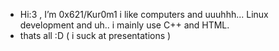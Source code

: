 - Hi:3 , I’m 0x621/Kur0m1 i like computers and uuuhhh... Linux development and uh.. i mainly use C++ and HTML.
- thats all :D ( i suck at presentations )

